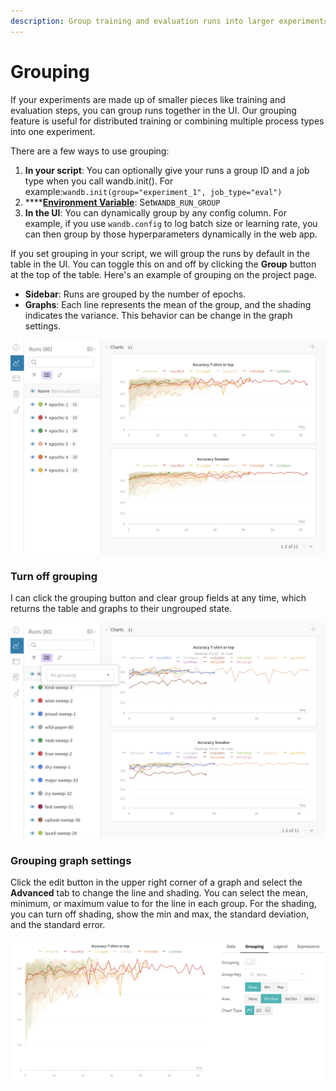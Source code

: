 ```yaml
---
description: Group training and evaluation runs into larger experiments
---
```


# Grouping

If your experiments are made up of smaller pieces like training and evaluation steps, you can group runs together in the UI. Our grouping feature is useful for distributed training or combining multiple process types into one experiment.

There are a few ways to use grouping:

1. **In your script**: You can optionally give your runs a group ID and a job type when you call wandb.init\(\). For example:`wandb.init(group="experiment_1", job_type="eval")`
2. \*\*\*\*[**Environment Variable**](environment-variables.md): Set`WANDB_RUN_GROUP`
3. **In the UI**: You can dynamically group by any config column. For example, if you use `wandb.config` to log batch size or learning rate, you can then group by those hyperparameters dynamically in the web app. 

If you set grouping in your script, we will group the runs by default in the table in the UI. You can toggle this on and off by clicking the **Group** button at the top of the table. Here's an example of grouping on the project page.

* **Sidebar**: Runs are grouped by the number of epochs.
* **Graphs**: Each line represents the mean of the group, and the shading indicates the variance. This behavior can be change in the graph settings.

![](../../.gitbook/assets/demo-grouping.png)

### Turn off grouping

I can click the grouping button and clear group fields at any time, which returns the table and graphs to their ungrouped state.

![](../../.gitbook/assets/demo-no-grouping.png)

### Grouping graph settings

Click the edit button in the upper right corner of a graph and select the **Advanced** tab to change the line and shading. You can select the mean, minimum, or maximum value to for the line in each group. For the shading, you can turn off shading, show the min and max, the standard deviation, and the standard error.

![](../../.gitbook/assets/demo-grouping-settings.png)

